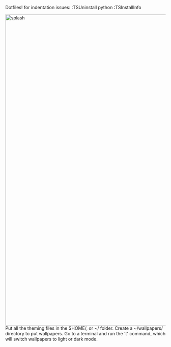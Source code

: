 Dotfiles!
for indentation issues:
:TSUninstall python
:TSInstallInfo

<img width="978" alt="splash" src="https://github.com/user-attachments/assets/b6cecab9-ce60-4d59-96b9-80859a33acd8">
Put all the theming files in the $HOME/, or ~/ folder. Create a ~/wallpapers/ directory to put wallpapers. Go to a terminal and run the 't' command, which will switch wallpapers to light or dark mode. 

